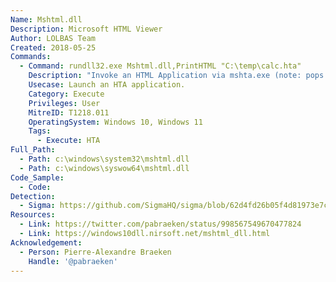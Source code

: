 ```yaml
---
Name: Mshtml.dll
Description: Microsoft HTML Viewer
Author: LOLBAS Team
Created: 2018-05-25
Commands:
  - Command: rundll32.exe Mshtml.dll,PrintHTML "C:\temp\calc.hta"
    Description: "Invoke an HTML Application via mshta.exe (note: pops a security warning and a print dialogue box)."
    Usecase: Launch an HTA application.
    Category: Execute
    Privileges: User
    MitreID: T1218.011
    OperatingSystem: Windows 10, Windows 11
    Tags:
      - Execute: HTA
Full_Path:
  - Path: c:\windows\system32\mshtml.dll
  - Path: c:\windows\syswow64\mshtml.dll
Code_Sample:
  - Code:
Detection:
  - Sigma: https://github.com/SigmaHQ/sigma/blob/62d4fd26b05f4d81973e7c8e80d7c1a0c6a29d0e/rules/windows/process_creation/proc_creation_win_rundll32_susp_activity.yml
Resources:
  - Link: https://twitter.com/pabraeken/status/998567549670477824
  - Link: https://windows10dll.nirsoft.net/mshtml_dll.html
Acknowledgement:
  - Person: Pierre-Alexandre Braeken
    Handle: '@pabraeken'
---
```

